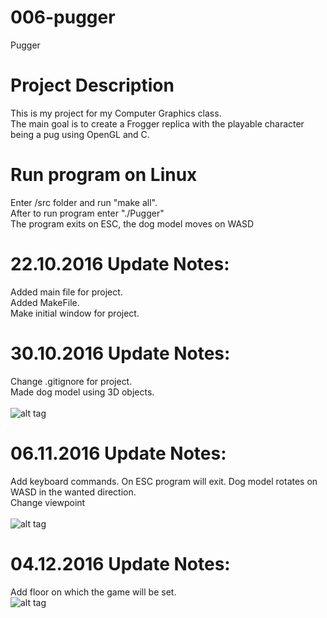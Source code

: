 # 006-pugger
Pugger

# Project Description
This is my project for my Computer Graphics class. <br />
The main goal is to create a Frogger replica with the playable character being a pug using OpenGL and C. <br />

# Run program on Linux
Enter /src folder and run "make all". <br />
After to run program enter "./Pugger" <br />
The program exits on ESC, the dog model moves on WASD <br />

# 22.10.2016 Update Notes:
Added main file for project. <br />
Added MakeFile. <br />
Make initial window for project. <br />

# 30.10.2016 Update Notes:
Change .gitignore for project. <br />
Made dog model using 3D objects. <br /> <br />
![alt tag](https://github.com/MATF-RG16/RG16-006-plugger/blob/master/img/screenshot_30_10.png)

# 06.11.2016 Update Notes:
Add keyboard commands. On ESC program will exit. Dog model rotates on WASD in the wanted direction. <br />
Change viewpoint <br /> <br />
![alt tag](https://github.com/MATF-RG16/RG16-006-plugger/blob/master/img/screenshot_6_11_2016.png)

# 04.12.2016 Update Notes:
Add floor on which the game will be set. <br />
![alt tag](https://github.com/MATF-RG16/RG16-006-plugger/blob/master/img/screenshot_2016_12_04.png)
